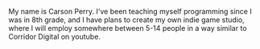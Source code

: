 My name is Carson Perry. I've been teaching myself programming since I was in 8th grade, and I have plans to create my own indie game studio, where I will employ somewhere between 5-14 people in a way similar to Corridor Digital on youtube.
